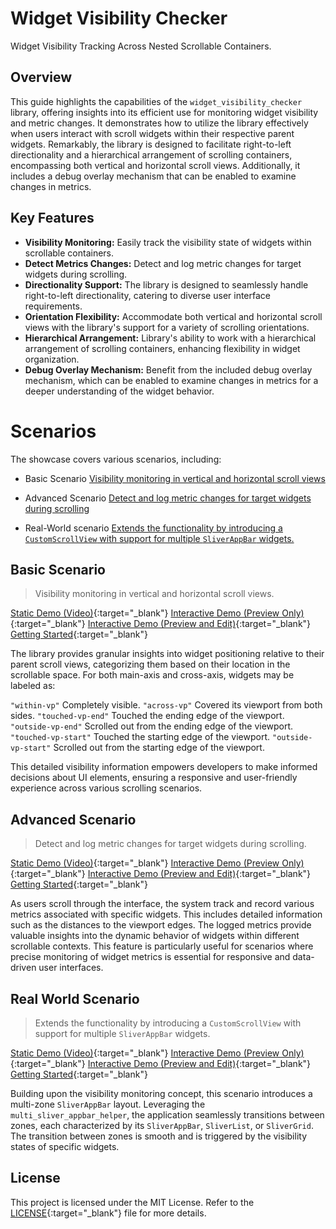 

# Widget Visibility Checker
Widget Visibility Tracking Across Nested Scrollable Containers.

## Overview
This guide highlights the capabilities of the `widget_visibility_checker` library, offering insights into its efficient use for monitoring widget visibility and metric changes. It demonstrates how to utilize the library effectively when users interact with scroll widgets within their respective parent widgets. Remarkably, the library is designed to facilitate right-to-left directionality and a hierarchical arrangement of scrolling containers, encompassing both vertical and horizontal scroll views. Additionally, it includes a debug overlay mechanism that can be enabled to examine changes in metrics.

## Key Features

-  **Visibility Monitoring:** Easily track the visibility state of widgets within scrollable containers.
-  **Detect Metrics Changes:** Detect and log metric changes for target widgets during scrolling.
-  **Directionality Support:** The library is designed to seamlessly handle right-to-left directionality, catering to diverse user interface requirements. 
-  **Orientation Flexibility:** Accommodate both vertical and horizontal scroll views with the library's support for a variety of scrolling orientations.
-  **Hierarchical Arrangement:** Library's ability to work with a hierarchical arrangement of scrolling containers, enhancing flexibility in widget organization. 
-  **Debug Overlay Mechanism:** Benefit from the included debug overlay mechanism, which can be enabled to examine changes in metrics for a deeper understanding of the widget behavior.

# Scenarios

The showcase covers various scenarios, including:
- Basic Scenario 
[Visibility monitoring in vertical and horizontal scroll views](#basic-scenario)

- Advanced Scenario
[Detect and log metric changes for target widgets during scrolling](#advanced-scenario)

- Real-World scenario
[Extends the functionality by introducing a `CustomScrollView` with support for multiple `SliverAppBar` widgets.](#real-world-scenario)


## Basic Scenario
> Visibility monitoring in vertical and horizontal scroll views.

[Static Demo (Video)](./docs/1.webm){:target="_blank"}
[Interactive Demo (Preview Only)](https://zxiy061gxiz0.zapp.page){:target="_blank"}
[Interactive Demo (Preview and Edit)](https://zapp.run/edit/flutter-zxiy061gxiz0){:target="_blank"}
[Getting Started](./lib/first_entry.dart){:target="_blank"}

The library provides granular insights into widget positioning relative to their parent scroll views, categorizing them based on their location in the scrollable space. For both main-axis and cross-axis, widgets may be labeled as:

 `"within-vp"` Completely visible.
 `"across-vp"` Covered its viewport from both sides.
 `"touched-vp-end"` Touched the ending edge of the viewport.
 `"outside-vp-end"`  Scrolled out from the ending edge of the viewport.
 `"touched-vp-start"` Touched the starting edge of the viewport.
 `"outside-vp-start"` Scrolled out from the starting edge of the viewport.

This detailed visibility information empowers developers to make informed decisions about UI elements, ensuring a responsive and user-friendly experience across various scrolling scenarios.

## Advanced Scenario
> Detect and log metric changes for target widgets during scrolling.

[Static Demo (Video)](./docs/2.webm){:target="_blank"}
[Interactive Demo (Preview Only)](https://zxiy061gxiz0.zapp.page){:target="_blank"}
[Interactive Demo (Preview and Edit)](https://zapp.run/edit/flutter-zxiy061gxiz0){:target="_blank"}
[Getting Started](./lib/first_entry.dart){:target="_blank"}

As users scroll through the interface, the system track and record various metrics associated with specific widgets. This includes detailed information such as the distances to the viewport edges. The logged metrics provide valuable insights into the dynamic behavior of widgets within different scrollable contexts. This feature is particularly useful for scenarios where precise monitoring of widget metrics is essential for responsive and data-driven user interfaces.

## Real World Scenario

> Extends the functionality by introducing a `CustomScrollView` with support for multiple `SliverAppBar` widgets.

[Static Demo (Video)](./docs/3.webm){:target="_blank"}
[Interactive Demo (Preview Only)](https://z91e06f291f0.zapp.page){:target="_blank"}
[Interactive Demo (Preview and Edit)](https://zapp.run/edit/flutter-z91e06f291f0){:target="_blank"}
[Getting Started](./lib/second_entry.dart){:target="_blank"}

Building upon the visibility monitoring concept, this scenario introduces a multi-zone `SliverAppBar` layout. Leveraging the `multi_sliver_appbar_helper`, the application seamlessly transitions between zones, each characterized by its `SliverAppBar`, `SliverList`, or `SliverGrid`.  The transition between zones is smooth and is triggered by the visibility states of specific widgets.

## License

This project is licensed under the MIT License. Refer to the [LICENSE](./LICENSE){:target="_blank"} file for more details.
